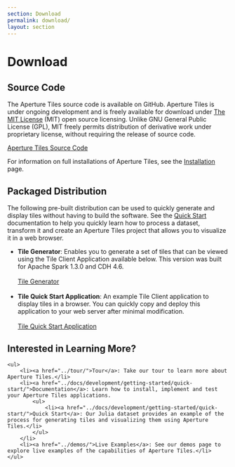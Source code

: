 ```yaml
---
section: Download
permalink: download/
layout: section
---
```


Download
========

## Source Code ##

The Aperture Tiles source code is available on GitHub. Aperture Tiles is under ongoing development and is freely available for download under [The MIT License](http://www.opensource.org/licenses/MIT) (MIT) open source licensing. Unlike GNU General Public License (GPL), MIT freely permits distribution of derivative work under proprietary license, without requiring the release of source code.

<a href="https://github.com/unchartedsoftware/aperture-tiles/tree/master" class="download-link">Aperture Tiles Source Code</a>

For information on full installations of Aperture Tiles, see the [Installation](../docs/development/getting-started/installation/) page.

## Packaged Distribution ##

The following pre-built distribution can be used to quickly generate and display tiles without having to build the software. See the [Quick Start](../docs/development/getting-started/quick-start/) documentation to help you quickly learn how to process a dataset, transform it and create an Aperture Tiles project that allows you to visualize it in a web browser.

- <a name="tile-generator"></a>**Tile Generator**: Enables you to generate a set of tiles that can be viewed using the Tile Client Application available below. This version was built for Apache Spark 1.3.0 and CDH 4.6.
	<br/><br/><a href="http://assets.oculusinfo.com/tiles/downloads/tile-generator-0.6-cdh4.6.0.zip" class="download-link">Tile Generator</a><br/><br/>
- <a name="tile-quick-start-application"></a>**Tile Quick Start Application**: An example Tile Client application to display tiles in a browser. You can quickly copy and deploy this application to your web server after minimal modification.
	<br/><br/><a href="http://assets.oculusinfo.com/tiles/downloads/tile-quickstart-0.6.war" class="download-link">Tile Quick Start Application</a>

<div class="git">
    <h2>Interested in Learning More?</h2>

    <ul>
        <li><a href="../tour/">Tour</a>: Take our tour to learn more about Aperture Tiles.</li>
        <li><a href="../docs/development/getting-started/quick-start/">Documentation</a>: Learn how to install, implement and test your Aperture Tiles applications.
            <ul>
                <li><a href="../docs/development/getting-started/quick-start/">Quick Start</a>: Our Julia dataset provides an example of the process for generating tiles and visualizing them using Aperture Tiles.</li>
            </ul>
        </li>
        <li><a href="../demos/">Live Examples</a>: See our demos page to explore live examples of the capabilities of Aperture Tiles.</li>
    </ul>
</div>